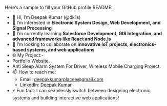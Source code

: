 Here’s a sample to fill your GitHub profile README:

- 👋 Hi, I’m Deepak Kumar (@dk1s)  
- 👀 I’m interested in **Electronic System Design, Web Development, and Signal Processing**  
- 🌱 I’m currently learning **Salesforce Development, GIS Integration, and advanced frameworks like React and Node.js**  
- 💞️ I’m looking to collaborate on **innovative IoT projects, electronics-based systems, and web applications**
- 🌐 My Project:-
- Portfolio Website,
- Anti Sleep Alarm System For Driver,
  Wireless Mobile Charging Project.
- 📫 How to reach me:  
   - Email: deepakkumarplacee@gmail.com  
   - LinkedIn: [Deepak Kumar](https://www.linkedin.com/in/deepak-kumar)  
- ⚡ Fun fact: I can seamlessly switch between designing electronic systems and building interactive web applications!
